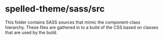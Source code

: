 # spelled-theme/sass/src

This folder contains SASS sources that mimic the component-class hierarchy. These files
are gathered in to a build of the CSS based on classes that are used by the build.
